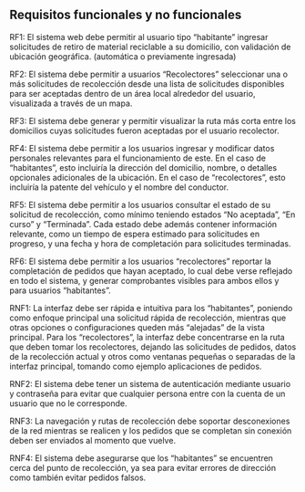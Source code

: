 ## Requisitos funcionales y no funcionales

RF1: El sistema web debe permitir al usuario tipo “habitante” ingresar solicitudes de retiro de material reciclable a su domicilio, con validación de ubicación geográfica. (automática o previamente ingresada)

RF2: El sistema debe permitir a usuarios “Recolectores” seleccionar una o más solicitudes de recolección desde una lista de solicitudes disponibles para ser aceptadas dentro de un área local alrededor del usuario, visualizada a través de un mapa.

RF3: El sistema debe generar y permitir visualizar la ruta más corta entre los domicilios cuyas solicitudes fueron aceptadas por el usuario recolector.

RF4: El sistema debe permitir a los usuarios ingresar y modificar datos personales relevantes para el funcionamiento de este. En el caso de “habitantes”, esto incluiría la dirección del domicilio, nombre, o detalles opcionales adicionales de la ubicación. En el caso de “recolectores”, esto incluiría la patente del vehículo y el nombre del conductor.

RF5: El sistema debe permitir a los usuarios consultar el estado de su solicitud de recolección, como mínimo teniendo estados “No aceptada”, “En curso” y “Terminada”. Cada estado debe además contener información relevante, como un tiempo de espera estimado para solicitudes en progreso, y una fecha y hora de completación para solicitudes terminadas.

RF6: El sistema debe permitir a los usuarios “recolectores” reportar la completación de pedidos que hayan aceptado, lo cual debe verse reflejado en todo el sistema, y generar comprobantes visibles para ambos ellos y para usuarios “habitantes”.

RNF1: La interfaz debe ser rápida e intuitiva para los “habitantes”, poniendo como enfoque principal una solicitud rápida de recolección, mientras que otras opciones o configuraciones queden más “alejadas” de la vista principal. Para los “recolectores”, la interfaz debe concentrarse en la ruta que deben tomar los recolectores, dejando las solicitudes de pedidos, datos de la recolección actual y otros como ventanas pequeñas o separadas de la interfaz principal, tomando como ejemplo aplicaciones de pedidos.

RNF2: El sistema debe tener un sistema de autenticación mediante usuario y contraseña para evitar que cualquier persona entre con la cuenta de un usuario que no le corresponde.

RNF3: La navegación y rutas de recolección debe soportar desconexiones de la red mientras se realicen y los pedidos que se completan sin conexión deben ser enviados al momento que vuelve.

RNF4: El sistema debe asegurarse que los “habitantes” se encuentren cerca del punto de recolección, ya sea para evitar errores de dirección como también evitar pedidos falsos.
